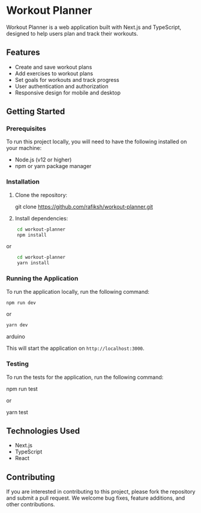 # Workout Planner

Workout Planner is a web application built with Next.js and TypeScript, designed to help users plan and track their workouts.

## Features

- Create and save workout plans
- Add exercises to workout plans
- Set goals for workouts and track progress
- User authentication and authorization
- Responsive design for mobile and desktop

## Getting Started

### Prerequisites

To run this project locally, you will need to have the following installed on your machine:

- Node.js (v12 or higher)
- npm or yarn package manager

### Installation

1. Clone the repository:

    git clone <https://github.com/rafiksh/workout-planner.git>

2. Install dependencies:

```bash
    cd workout-planner
    npm install
```

or

```bash
    cd workout-planner
    yarn install
```


### Running the Application

To run the application locally, run the following command:

```bash
npm run dev
```

or

```bash
yarn dev
```

arduino

This will start the application on `http://localhost:3000`.

### Testing

To run the tests for the application, run the following command:

npm run test

or

yarn test


## Technologies Used

- Next.js
- TypeScript
- React

## Contributing

If you are interested in contributing to this project, please fork the repository and submit a pull request. We welcome bug fixes, feature additions, and other contributions.

